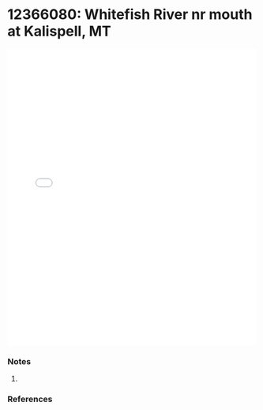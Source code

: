 # 12366080: Whitefish River nr mouth at Kalispell, MT

<iframe src="/_static/stations/12366080_fdc.html" width="100%" height="600" frameborder="0"></iframe>

### Notes
1. 

### References

